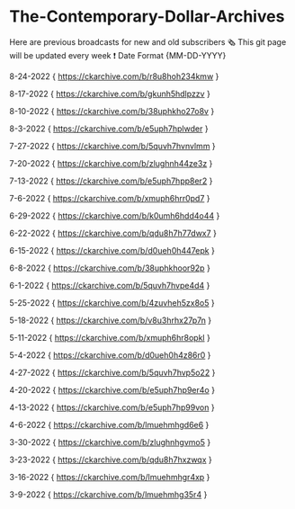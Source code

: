 # The-Contemporary-Dollar-Archives
Here are previous broadcasts for new and old subscribers 🗞️
This git page will be updated every week ❗
Date Format {MM-DD-YYYY}

8-24-2022
{ https://ckarchive.com/b/r8u8hoh234kmw }

8-17-2022
{ https://ckarchive.com/b/gkunh5hdlpzzv }

8-10-2022
{ https://ckarchive.com/b/38uphkho27o8v }

8-3-2022
{ https://ckarchive.com/b/e5uph7hplwder }

7-27-2022
{ https://ckarchive.com/b/5quvh7hvnvlmm }

7-20-2022
{ https://ckarchive.com/b/zlughnh44ze3z }

7-13-2022
{ https://ckarchive.com/b/e5uph7hpp8er2 }

7-6-2022
{ https://ckarchive.com/b/xmuph6hrr0pd7 }

6-29-2022
{ https://ckarchive.com/b/k0umh6hdd4o44 }

6-22-2022
{ https://ckarchive.com/b/qdu8h7h77dwx7 }

6-15-2022
{ https://ckarchive.com/b/d0ueh0h447epk }

6-8-2022
{ https://ckarchive.com/b/38uphkhoor92p }

6-1-2022
{ https://ckarchive.com/b/5quvh7hvpe4d4 }

5-25-2022
{ https://ckarchive.com/b/4zuvheh5zx8o5 }

5-18-2022
{ https://ckarchive.com/b/v8u3hrhx27p7n }

5-11-2022
{ https://ckarchive.com/b/xmuph6hr8opkl }

5-4-2022
{ https://ckarchive.com/b/d0ueh0h4z86r0 }

4-27-2022
{ https://ckarchive.com/b/5quvh7hvp5o22 }

4-20-2022
{ https://ckarchive.com/b/e5uph7hp9er4o }

4-13-2022
{ https://ckarchive.com/b/e5uph7hp99von }

4-6-2022
{ https://ckarchive.com/b/lmuehmhgd6e6 }

3-30-2022
{ https://ckarchive.com/b/zlughnhgvmo5 }

3-23-2022
{ https://ckarchive.com/b/qdu8h7hxzwqx }

3-16-2022
{ https://ckarchive.com/b/lmuehmhgr4xp }

3-9-2022
{ https://ckarchive.com/b/lmuehmhg35r4 }
